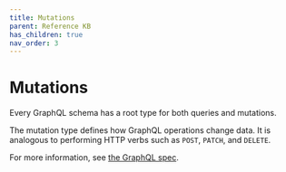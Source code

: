 ```yaml
---
title: Mutations
parent: Reference KB
has_children: true
nav_order: 3
---
```


# Mutations

Every GraphQL schema has a root type for both queries and mutations.

The mutation type defines how GraphQL operations change data. It is analogous to performing HTTP verbs such as `POST`, `PATCH`, and `DELETE`.

For more information, see [the GraphQL spec](https://facebook.github.io/graphql/#sec-Type-System).

